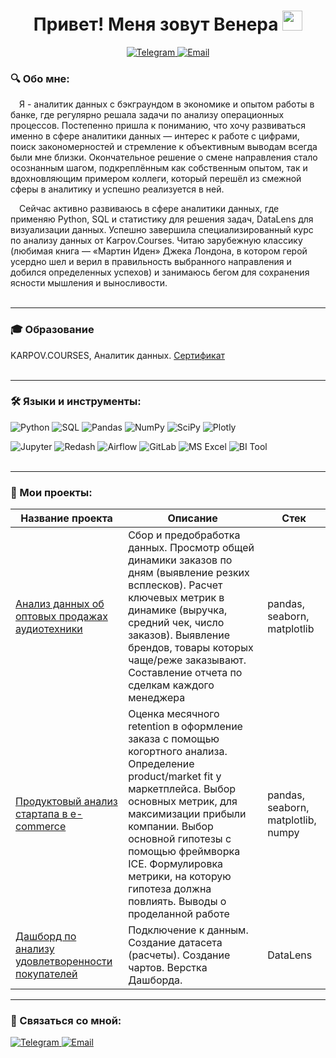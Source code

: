 <h1 align="center">Привет! Меня зовут Венера</a> 
<img src="https://github.com/blackcater/blackcater/raw/main/images/Hi.gif" height="32"/></h1>
<p align="center">
  <a href="https://t.me/Venera_997">
    <img src="https://img.shields.io/badge/Telegram-2CA5E0?logo=telegram&logoColor=white" alt="Telegram">
  </a>
  <a href="mailto:venera.kemetova@yandex.ru">
    <img src="https://img.shields.io/badge/Yandex_Почта-FF0000?logo=yandex&logoColor=white" alt="Email">
  </a>
</p>

### 🔍 Обо мне: 

&emsp;Я - аналитик данных с бэкграундом в экономике и опытом работы в банке, где регулярно решала задачи по анализу операционных процессов. Постепенно пришла к пониманию, что хочу развиваться именно в сфере аналитики данных — интерес к работе с цифрами, поиск закономерностей и стремление к объективным выводам всегда были мне близки. Окончательное решение о смене направления стало осознанным шагом, подкреплённым как собственным опытом, так и вдохновляющим примером коллеги, который перешёл из смежной сферы в аналитику и успешно реализуется в ней.

&emsp;Сейчас активно развиваюсь в сфере аналитики данных, где применяю Python, SQL и статистику для решения задач, DataLens для визуализации данных. Успешно завершила специализированный курс по анализу данных от Karpov.Courses. Читаю зарубежную классику (любимая книга — «Мартин Иден» Джека Лондона, в котором герой усердно шел и верил в правильность выбранного направления и добился определенных успехов) и занимаюсь бегом для сохранения ясности мышления и выносливости. <br><br>

---

### 🎓 Образование
KARPOV.COURSES, Аналитик данных.  [Сертификат](https://lab.karpov.courses/certificate/a4d40ff3-0cba-4e3a-b745-3f888f5a08cb/)  <br><br>

---

### 🛠️ Языки и инструменты:
![Python](https://img.shields.io/badge/Python-3776AB?logo=python&logoColor=white) 
![SQL](https://img.shields.io/badge/SQL-4479A1?logo=postgresql&logoColor=white) 
![Pandas](https://img.shields.io/badge/Pandas-150458?logo=pandas&logoColor=white) 
![NumPy](https://img.shields.io/badge/NumPy-013243?logo=numpy&logoColor=white) 
![SciPy](https://img.shields.io/badge/SciPy-8CAAE6?logo=scipy&logoColor=white)
![Plotly](https://img.shields.io/badge/Plotly-3F4F75?logo=plotly&logoColor=white)

![Jupyter](https://img.shields.io/badge/Jupyter-F37626?logo=jupyter&logoColor=white)
![Redash](https://img.shields.io/badge/Redash-FA744E?logo=redash&logoColor=white)
![Airflow](https://img.shields.io/badge/Airflow-017CEE?logo=apacheairflow&logoColor=white) 
![GitLab](https://img.shields.io/badge/GitLab-FC6D26?logo=gitlab&logoColor=white) 
![MS Excel](https://img.shields.io/badge/MS_Excel-217346?logo=microsoftexcel&logoColor=white)
![BI Tool](https://img.shields.io/badge/DataLens-FF0000?logo=powerbi&logoColor=white)   <br><br>

---

### 📖 Мои проекты:


| Название проекта | Описание | Стек |
|------------------|----------|------------|
| [Анализ данных об оптовых продажах аудиотехники](https://github.com/venera-key/analysis_of_sales) |  Сбор и предобработка данных. Просмотр общей динамики заказов по дням (выявление резких всплесков). Расчет ключевых метрик в динамике (выручка, средний чек, число заказов). Выявление брендов, товары которых чаще/реже заказывают. Составление отчета по сделкам каждого менеджера | pandas, seaborn, matplotlib |
|[Продуктовый анализ стартапа в e-commerce](https://github.com/venera-key/product_analisys) | Оценка месячного retention в оформление заказа с помощью когортного анализа. Определение product/market fit у маркетплейса. Выбор основных метрик, для максимизации прибыли компании. Выбор основной гипотезы с помощью фреймворка ICE. Формулировка метрики, на которую гипотеза должна повлиять. Выводы о проделанной работе | pandas, seaborn, matplotlib, numpy |
| [Дашборд по анализу удовлетворенности покупателей](https://datalens.yandex/t9lanrp32y7ef) | Подключение к данным. Создание датасета (расчеты). Создание чартов. Верстка Дашборда. | DataLens |<br><br>

---

### 🔗 Связаться со мной:

<p align="left">
  <a href="https://t.me/Venera_997">
    <img src="https://img.shields.io/badge/Telegram-26A5E4?logo=telegram&logoColor=white" alt="Telegram">
  </a>
   <a href="mailto:venera.kemetova@yandex.ru">
    <img src="https://img.shields.io/badge/Yandex_Почта-FF0000?logo=yandex&logoColor=white" alt="Email">
  </a>
</p>
